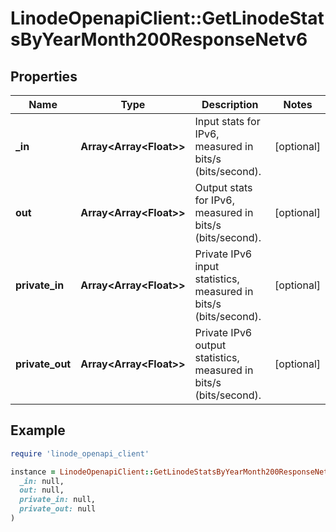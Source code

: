 # LinodeOpenapiClient::GetLinodeStatsByYearMonth200ResponseNetv6

## Properties

| Name | Type | Description | Notes |
| ---- | ---- | ----------- | ----- |
| **_in** | **Array&lt;Array&lt;Float&gt;&gt;** | Input stats for IPv6, measured in bits/s (bits/second). | [optional] |
| **out** | **Array&lt;Array&lt;Float&gt;&gt;** | Output stats for IPv6, measured in bits/s (bits/second). | [optional] |
| **private_in** | **Array&lt;Array&lt;Float&gt;&gt;** | Private IPv6 input statistics, measured in bits/s (bits/second). | [optional] |
| **private_out** | **Array&lt;Array&lt;Float&gt;&gt;** | Private IPv6 output statistics, measured in bits/s (bits/second). | [optional] |

## Example

```ruby
require 'linode_openapi_client'

instance = LinodeOpenapiClient::GetLinodeStatsByYearMonth200ResponseNetv6.new(
  _in: null,
  out: null,
  private_in: null,
  private_out: null
)
```


